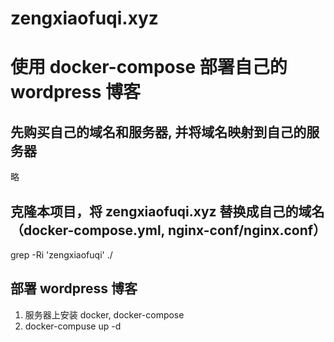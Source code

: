 # zengxiaofuqi.xyz

# 使用 docker-compose 部署自己的 wordpress 博客

## 先购买自己的域名和服务器, 并将域名映射到自己的服务器
略

## 克隆本项目，将 zengxiaofuqi.xyz 替换成自己的域名（docker-compose.yml, nginx-conf/nginx.conf）
grep -Ri 'zengxiaofuqi' ./

## 部署 wordpress 博客
1. 服务器上安装 docker, docker-compose
2. docker-compuse up -d 
